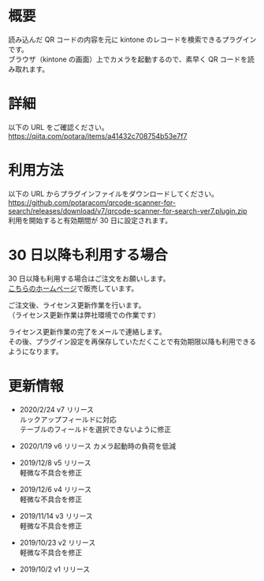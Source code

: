 # 概要

読み込んだ QR コードの内容を元に kintone のレコードを検索できるプラグインです。  
ブラウザ（kintone の画面）上でカメラを起動するので、素早く QR コードを読み取れます。

# 詳細

以下の URL をご確認ください。  
https://qiita.com/potara/items/a41432c708754b53e7f7

# 利用方法

以下の URL からプラグインファイルをダウンロードしてください。  
https://github.com/potaracom/qrcode-scanner-for-search/releases/download/v7/qrcode-scanner-for-search-ver7.plugin.zip  
利用を開始すると有効期間が 30 日に設定されます。

# 30 日以降も利用する場合

30 日以降も利用する場合はご注文をお願いします。  
[こちらのホームページ](https://potaracom.stores.jp/items/5d91e2f3220e7510aa608802)で販売しています。

ご注文後、ライセンス更新作業を行います。  
（ライセンス更新作業は弊社環境での作業です）

ライセンス更新作業の完了をメールで連絡します。  
その後、プラグイン設定を再保存していただくことで有効期限以降も利用できるようになります。

# 更新情報

- 2020/2/24 v7 リリース  
  ルックアップフィールドに対応  
  テーブルのフィールドを選択できないように修正

- 2020/1/19 v6 リリース
  カメラ起動時の負荷を低減

- 2019/12/8 v5 リリース  
  軽微な不具合を修正

- 2019/12/6 v4 リリース  
  軽微な不具合を修正

- 2019/11/14 v3 リリース  
  軽微な不具合を修正

- 2019/10/23 v2 リリース  
  軽微な不具合を修正

- 2019/10/2 v1 リリース
